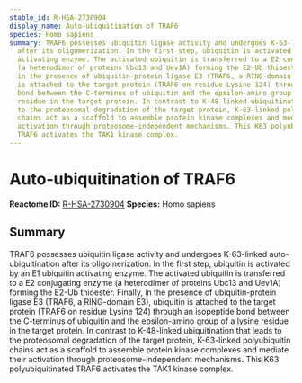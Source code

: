 ```yaml
---
stable_id: R-HSA-2730904
display_name: Auto-ubiquitination of TRAF6
species: Homo sapiens
summary: TRAF6 possesses ubiquitin ligase activity and undergoes K-63-linked auto-ubiquitination
  after its oligomerization. In the first step, ubiquitin is activated by an E1 ubiquitin
  activating enzyme. The activated ubiquitin is transferred to a E2 conjugating enzyme
  (a heterodimer of proteins Ubc13 and Uev1A) forming the E2-Ub thioester. Finally,
  in the presence of ubiquitin-protein ligase E3 (TRAF6, a RING-domain E3), ubiquitin
  is attached to the target protein (TRAF6 on residue Lysine 124) through an isopeptide
  bond between the C-terminus of ubiquitin and the epsilon-amino group of a lysine
  residue in the target protein. In contrast to K-48-linked ubiquitination that leads
  to the proteosomal degradation of the target protein, K-63-linked polyubiquitin
  chains act as a scaffold to assemble protein kinase complexes and mediate their
  activation through proteosome-independent mechanisms. This K63 polyubiquitinated
  TRAF6 activates the TAK1 kinase complex.
---
```


# Auto-ubiquitination of TRAF6
**Reactome ID:** [R-HSA-2730904](https://reactome.org/content/detail/R-HSA-2730904)
**Species:** Homo sapiens

## Summary

TRAF6 possesses ubiquitin ligase activity and undergoes K-63-linked auto-ubiquitination after its oligomerization. In the first step, ubiquitin is activated by an E1 ubiquitin activating enzyme. The activated ubiquitin is transferred to a E2 conjugating enzyme (a heterodimer of proteins Ubc13 and Uev1A) forming the E2-Ub thioester. Finally, in the presence of ubiquitin-protein ligase E3 (TRAF6, a RING-domain E3), ubiquitin is attached to the target protein (TRAF6 on residue Lysine 124) through an isopeptide bond between the C-terminus of ubiquitin and the epsilon-amino group of a lysine residue in the target protein. In contrast to K-48-linked ubiquitination that leads to the proteosomal degradation of the target protein, K-63-linked polyubiquitin chains act as a scaffold to assemble protein kinase complexes and mediate their activation through proteosome-independent mechanisms. This K63 polyubiquitinated TRAF6 activates the TAK1 kinase complex.
